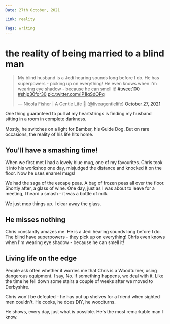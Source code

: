 ```yaml
---
Date: 27th October, 2021

Link: reality

Tags: writing
---
```


# the reality of being married to a blind man

<blockquote class="twitter-tweet"><p lang="en" dir="ltr">My blind husband is a Jedi hearing sounds long before I do. He has superpowers - picking up on everything! He even knows when I&#39;m wearing eye shadow - because he can smell it! <a href="https://twitter.com/hashtag/tweet100?src=hash&amp;ref_src=twsrc%5Etfw">#tweet100</a> <a href="https://twitter.com/hashtag/ship30for30?src=hash&amp;ref_src=twsrc%5Etfw">#ship30for30</a> <a href="https://t.co/lP1IqSdOPq">pic.twitter.com/lP1IqSdOPq</a></p>&mdash; Nicola Fisher | A Gentle Life 🚢 (@liveagentlelife) <a href="https://twitter.com/liveagentlelife/status/1453466637156421633?ref_src=twsrc%5Etfw">October 27, 2021</a></blockquote> <script async src="https://platform.twitter.com/widgets.js" charset="utf-8"></script>

One thing guaranteed to pull at my heartstrings is finding my husband sitting in a room in complete darkness.

Mostly, he switches on a light for Bamber, his Guide Dog. But on rare occasions, the reality of his life hits home.

## You'll have a smashing time!

When we first met I had a lovely blue mug, one of my favourites. Chris took it into his workshop one day, misjudged the distance and knocked it on the floor. Now he uses enamel mugs!

We had the saga of the escape peas. A bag of frozen peas all over the floor. Shortly after, a glass of wine. One day, just as I was about to leave for a meeting, I heard a smash - it was a bottle of milk.

We just mop things up. I clear away the glass.

## He misses nothing

Chris constantly amazes me. He is a Jedi hearing sounds long before I do. The blind have superpowers - they pick up on everything! Chris even knows when I'm wearing eye shadow - because he can smell it!

## Living life on the edge

People ask often whether it worries me that Chris is a Woodturner, using dangerous equipment. I say, No. If something happens, we deal with it. Like the time he fell down some stairs a couple of weeks after we moved to Derbyshire.

Chris won't be defeated - he has put up shelves for a friend when sighted men couldn't. He cooks, he does DIY, he woodturns.

He shows, every day, just what is possible. He's the most remarkable man I know.